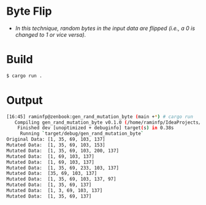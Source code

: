 # Byte Flip

* _In this technique, random bytes in the input data are flipped (i.e., a 0 is changed to 1 or vice versa)._

# Build

```bash
$ cargo run .
```

# Output

```bash
[16:45] raminfp@zenbook:gen_rand_mutation_byte (main +*) # cargo run
   Compiling gen_rand_mutation_byte v0.1.0 (/home/raminfp/IdeaProjects/Mutation/gen_rand_mutation_byte)
    Finished dev [unoptimized + debuginfo] target(s) in 0.38s
     Running `target/debug/gen_rand_mutation_byte`
Original Data: [1, 35, 69, 103, 137]
Mutated Data:  [1, 35, 69, 103, 153]
Mutated Data:  [1, 35, 69, 103, 200, 137]
Mutated Data:  [1, 69, 103, 137]
Mutated Data:  [1, 69, 103, 137]
Mutated Data:  [1, 35, 69, 233, 103, 137]
Mutated Data:  [35, 69, 103, 137]
Mutated Data:  [1, 35, 69, 103, 137, 97]
Mutated Data:  [1, 35, 69, 137]
Mutated Data:  [1, 3, 69, 103, 137]
Mutated Data:  [1, 35, 69, 137]

```